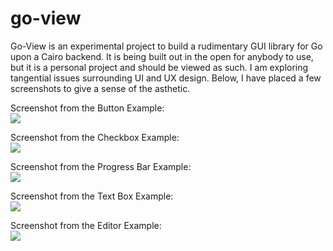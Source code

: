 go-view
=======

Go-View is an experimental project to build a rudimentary GUI library for Go upon a Cairo backend.  It is being built out in the open for anybody to use, but it is a personal project and should be viewed as such.  I am exploring tangential issues surrounding UI and UX design.  Below, I have placed a few screenshots to give a sense of the asthetic.

Screenshot from the Button Example:<br>
<img src=https://raw.githubusercontent.com/sesteel/go-view/master/res/screenshots/button_example.png>

Screenshot from the Checkbox Example:<br>
<img src=https://raw.githubusercontent.com/sesteel/go-view/master/res/screenshots/checkbox_example.png>

Screenshot from the Progress Bar Example:<br>
<img src=https://raw.githubusercontent.com/sesteel/go-view/master/res/screenshots/progress_bar_example.png>

Screenshot from the Text Box Example:<br>
<img src=https://raw.githubusercontent.com/sesteel/go-view/master/res/screenshots/text_box_example.png>

Screenshot from the Editor Example:<br>
<img src=https://raw.githubusercontent.com/sesteel/go-view/master/res/screenshots/editor_example.png>